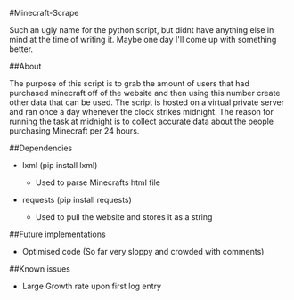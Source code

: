 #Minecraft-Scrape

Such an ugly name for the python script, but didnt have anything else in mind at the time of writing it. Maybe one day I'll come up with something better.

##About

The purpose of this script is to grab the amount of users that had purchased minecraft off of the website and then using this number create other data that can be used. The script is hosted on a virtual private server and ran once a day whenever the clock strikes midnight. The reason for running the task at midnight is to collect accurate data about the people purchasing Minecraft per 24 hours.

##Dependencies
- lxml (pip install lxml)
  - Used to parse Minecrafts html file

- requests (pip install requests)
  - Used to pull the website and stores it as a string

##Future implementations
- Optimised code (So far very sloppy and crowded with comments)

##Known issues
- Large Growth rate upon first log entry